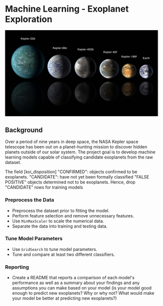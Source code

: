 # Machine Learning - Exoplanet Exploration

![exoplanets.jpg](Images/exoplanets.jpg)

## Background

Over a period of nine years in deep space, the NASA Kepler space telescope has been out on a planet-hunting mission to discover hidden planets outside of our solar system. The project goal is to develop machine learning models capable of classifying candidate exoplanets from the raw dataset.

The field [koi_disposition] 
 "CONFIRMED": objects confirmed to be exoplanets.
 "CANDIDATE": have not yet been formally classified
"FALSE POSITIVE" objects determined not to be exoplanets.
Hence, drop "CANDIDATE" rows for training models


### Preprocess the Data

* Preprocess the dataset prior to fitting the model.
* Perform feature selection and remove unnecessary features.
* Use `MinMaxScaler` to scale the numerical data.
* Separate the data into training and testing data.

### Tune Model Parameters

* Use `GridSearch` to tune model parameters.
* Tune and compare at least two different classifiers.

### Reporting

* Create a README that reports a comparison of each model's performance as well as a summary about your findings and any assumptions you can make based on your model (is your model good enough to predict new exoplanets? Why or why not? What would make your model be better at predicting new exoplanets?)


